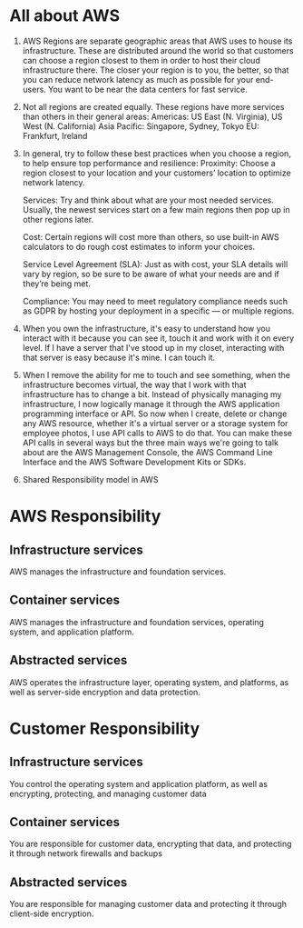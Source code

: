 # All about AWS

1) AWS Regions are separate geographic areas that AWS uses to house its infrastructure. These are distributed around the world so that customers can choose a region closest to them in order to host their cloud infrastructure there. The closer your region is to you, the better, so that you can reduce network latency as much as possible for your end-users. You want to be near the data centers for fast service.

2) Not all regions are created equally. These regions have more services than others in their general areas:
    Americas: US East (N. Virginia), US West (N. California)
    Asia Pacific:  Singapore, Sydney, Tokyo
    EU: Frankfurt, Ireland

3) In general, try to follow these best practices when you choose a region, to help ensure top performance and resilience:
    Proximity: Choose a region closest to your location and your customers’ location to optimize network latency.

    Services: Try and think about what are your most needed services. Usually, the newest services start on a few main regions then pop up in other regions later.

    Cost: Certain regions will cost more than others, so use built-in AWS calculators to do rough cost estimates to inform your choices.
    
    Service Level Agreement (SLA): Just as with cost, your SLA details will vary by region, so be sure to be aware of what your needs are and if they’re being met.
    
    Compliance: You may need to meet regulatory compliance needs such as GDPR by hosting your deployment in a specific — or multiple regions.

4) When you own the infrastructure, it's easy to understand how you interact with it because you can see it, touch it and work
with it on every level. If I have a server that I've stood up in my closet, interacting with that server is easy because it's mine. I can touch it.

5) When I remove the ability for me to touch and see something, when the infrastructure becomes virtual, the way that I work with that infrastructure has to change a bit. Instead of physically managing my infrastructure, I now logically manage it through the AWS application programming interface or API. So now when I create, delete or change any AWS resource, whether it's a virtual server or a storage system for employee photos, I use API calls to AWS to do that. You can make these API calls in several ways but the three main ways we're going to talk about are the AWS Management Console, the AWS Command Line Interface and the AWS Software Development Kits or SDKs.

6) Shared Responsibility model in AWS

# AWS Responsibility                                                   

## Infrastructure services
AWS manages the infrastructure and foundation services.               


## Container services
AWS manages the infrastructure and foundation services, operating system, and application platform.


## Abstracted services
AWS operates the infrastructure layer, operating system, and platforms, as well as server-side encryption and data protection.


# Customer Responsibility                                                   

## Infrastructure services
You control the operating system and application platform, as well as encrypting, protecting, and managing customer data           


## Container services
You are responsible for customer data, encrypting that data, and protecting it through network firewalls and backups


## Abstracted services
You are responsible for managing customer data and protecting it through client-side encryption.




